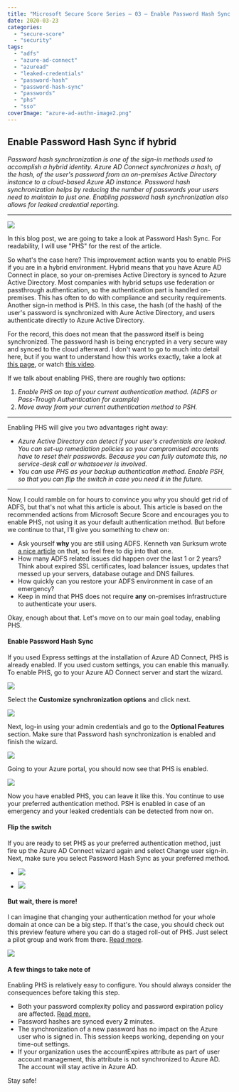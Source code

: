 ```yaml
---
title: "Microsoft Secure Score Series – 03 – Enable Password Hash Sync if hybrid"
date: 2020-03-23
categories: 
  - "secure-score"
  - "security"
tags: 
  - "adfs"
  - "azure-ad-connect"
  - "azuread"
  - "leaked-credentials"
  - "password-hash"
  - "password-hash-sync"
  - "passwords"
  - "phs"
  - "sso"
coverImage: "azure-ad-authn-image2.png"
---
```


## Enable Password Hash Sync if hybrid

_Password hash synchronization is one of the sign-in methods used to accomplish a hybrid identity. Azure AD Connect synchronizes a hash, of the hash, of the user's password from an on-premises Active Directory instance to a cloud-based Azure AD instance. Password hash synchronization helps by reducing the number of passwords your users need to maintain to just one. Enabling password hash synchronization also allows for leaked credential reporting._

* * *

![](/assets/images/azure-ad-authn-image2.png)

In this blog post, we are going to take a look at Password Hash Sync. For readability, I will use "PHS" for the rest of the article.

So what's the case here? This improvement action wants you to enable PHS if you are in a hybrid environment. Hybrid means that you have Azure AD Connect in place, so your on-premises Active Directory is synced to Azure Active Directory. Most companies with hybrid setups use federation or passthrough authentication, so the authentication part is handled on-premises. This has often to do with compliance and security requirements. Another sign-in method is PHS. In this case, the hash (of the hash) of the user's password is synchronized with Aure Active Directory, and users authenticate directly to Azure Active Directory.

For the record, this does not mean that the password itself is being synchronized. The password hash is being encrypted in a very secure way and synced to the cloud afterward. I don't want to go to much into detail here, but if you want to understand how this works exactly, take a look at [this page](https://docs.microsoft.com/en-us/azure/active-directory/hybrid/how-to-connect-password-hash-synchronization#detailed-description-of-how-password-hash-synchronization-works), or watch [this video](https://www.youtube.com/watch?v=H0tG7fJk3F0&feature=emb_logo).

If we talk about enabling PHS, there are roughly two options:

1. _Enable PHS on top of your current authentication method. (ADFS or Pass-Trough Authentication for example)_
2. _Move away from your current authentication method to PSH._

* * *

Enabling PHS will give you two advantages right away:

- _Azure Active Directory can detect if your user's credentials are leaked. You can set-up remediation policies so your compromised accounts have to reset their passwords. Because you can fully automate this, no service-desk call or whatsoever is involved._
- _You can use PHS as your backup authentication method. Enable PSH, so that you can flip the switch in case you need it in the future._

* * *

Now, I could ramble on for hours to convince you why you should get rid of ADFS, but that's not what this article is about. This article is based on the recommended actions from Microsoft Secure Score and encourages you to enable PHS, not using it as your default authentication method. But before we continue to that, I'll give you something to chew on:

- Ask yourself **why** you are still using ADFS. Kenneth van Surksum wrote [a nice article](https://www.vansurksum.com/2019/08/05/ask-yourself-if-you-still-really-need-adfs/) on that, so feel free to dig into that one.
- How many ADFS related issues did happen over the last 1 or 2 years? Think about expired SSL certificates, load balancer issues, updates that messed up your servers, database outage and DNS failures.
- How quickly can you restore your ADFS environment in case of an emergency?
- Keep in mind that PHS does not require **any** on-premises infrastructure to authenticate your users.

Okay, enough about that. Let's move on to our main goal today, enabling PHS.

#### Enable Password Hash Sync

If you used Express settings at the installation of Azure AD Connect, PHS is already enabled. If you used custom settings, you can enable this manually. To enable PHS, go to your Azure AD Connect server and start the wizard.

![](/assets/images/image-13.png)

Select the **Customize synchronization options** and click next.

![](/assets/images/mstsc_x30t1JDO9W.png)

Next, log-in using your admin credentials and go to the **Optional Features** section. Make sure that Password hash synchronization is enabled and finish the wizard.

![](/assets/images/mstsc_B0nPdV0RI9.png)

Going to your Azure portal, you should now see that PHS is enabled.

![](/assets/images/image-14.png)

Now you have enabled PHS, you can leave it like this. You continue to use your preferred authentication method. PSH is enabled in case of an emergency and your leaked credentials can be detected from now on.

#### Flip the switch

If you are ready to set PHS as your preferred authentication method, just fire up the Azure AD Connect wizard again and select Change user sign-in. Next, make sure you select Password Hash Sync as your preferred method.

- ![](/assets/images/mstsc_ctWIaiKeZC-1024x776.png)
    
- ![](/assets/images/1632227970-1024x722.png)
    

#### But wait, there is more!

I can imagine that changing your authentication method for your whole domain at once can be a big step. If that's the case, you should check out this preview feature where you can do a staged roll-out of PHS. Just select a pilot group and work from there. [Read more](https://docs.microsoft.com/en-us/azure/active-directory/hybrid/how-to-connect-staged-rollout).

![](/assets/images/image-15.png)

#### A few things to take note of

Enabling PHS is relatively easy to configure. You should always consider the consequences before taking this step.

- Both your password complexity policy and password expiration policy are affected. [Read more.](https://docs.microsoft.com/en-us/azure/active-directory/hybrid/how-to-connect-password-hash-synchronization#password-policy-considerations)
- Password hashes are synced every **2** minutes.
- The synchronization of a new password has no impact on the Azure user who is signed in. This session keeps working, depending on your time-out settings.
- If your organization uses the accountExpires attribute as part of user account management, this attribute is not synchronized to Azure AD. The account will stay active in Azure AD.

Stay safe!
